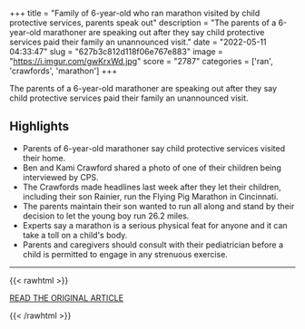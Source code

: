 +++
title = "Family of 6-year-old who ran marathon visited by child protective services, parents speak out"
description = "The parents of a 6-year-old marathoner are speaking out after they say child protective services paid their family an unannounced visit."
date = "2022-05-11 04:33:47"
slug = "627b3c812d118f06e767e883"
image = "https://i.imgur.com/gwKrxWd.jpg"
score = "2787"
categories = ['ran', 'crawfords', 'marathon']
+++

The parents of a 6-year-old marathoner are speaking out after they say child protective services paid their family an unannounced visit.

## Highlights

- Parents of 6-year-old marathoner say child protective services visited their home.
- Ben and Kami Crawford shared a photo of one of their children being interviewed by CPS.
- The Crawfords made headlines last week after they let their children, including their son Rainier, run the Flying Pig Marathon in Cincinnati.
- The parents maintain their son wanted to run all along and stand by their decision to let the young boy run 26.2 miles.
- Experts say a marathon is a serious physical feat for anyone and it can take a toll on a child's body.
- Parents and caregivers should consult with their pediatrician before a child is permitted to engage in any strenuous exercise.

---

{{< rawhtml >}}
  <p class="article-category">
    <a target="_blank" href="https://abc7news.com/6-year-old-runs-marathon-runner-child-protective-services-rainier-crawford/11834316/">READ THE ORIGINAL ARTICLE</a>
  </p>
{{< /rawhtml >}}
